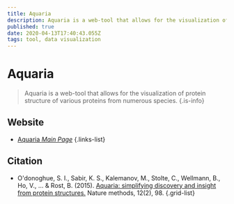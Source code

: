 ```yaml
---
title: Aquaria
description: Aquaria is a web-tool that allows for the visualization of protein structure of various proteins from numerous species.
published: true
date: 2020-04-13T17:40:43.055Z
tags: tool, data visualization
---
```


# Aquaria

> Aquaria is a web-tool that allows for the visualization of protein structure of various proteins from numerous species.
{.is-info}


## Website

- [Aquaria *Main Page*](http://aquaria.ws/)
{.links-list}

## Citation

- O'donoghue, S. I., Sabir, K. S., Kalemanov, M., Stolte, C., Wellmann, B., Ho, V., ... & Rost, B. (2015). [Aquaria: simplifying discovery and insight from protein structures.](https://www.nature.com/articles/nmeth.3258) Nature methods, 12(2), 98.
{.grid-list}